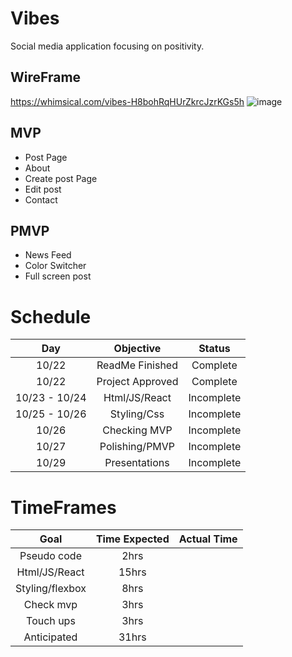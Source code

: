 # Vibes
Social media application focusing on positivity.

## WireFrame
https://whimsical.com/vibes-H8bohRqHUrZkrcJzrKGs5h
![image](https://user-images.githubusercontent.com/90221535/138517449-344f393f-543d-4450-b617-2eb3d7882788.png)

## MVP
- Post Page
- About
- Create post Page
- Edit post 
- Contact 

## PMVP
- News Feed
- Color Switcher
- Full screen post 

# Schedule

| Day | Objective | Status |
|    :---:     |     :---:      |     :---:     |
| 10/22|ReadMe Finished |Complete|
| 10/22 | Project Approved |  Complete |
| 10/23 - 10/24 | Html/JS/React |  Incomplete |
| 10/25 - 10/26 | Styling/Css | Incomplete |
| 10/26 | Checking MVP | Incomplete |
| 10/27 | Polishing/PMVP | Incomplete |
| 10/29 | Presentations | Incomplete |

# TimeFrames
|Goal| Time Expected| Actual Time|
| :---: | :---: | :---: |
|Pseudo code| 2hrs | |
|Html/JS/React| 15hrs | |
|Styling/flexbox | 8hrs | |
|Check mvp | 3hrs | |
|Touch ups | 3hrs | |
|Anticipated | 31hrs | |
